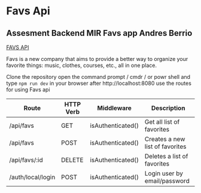 # Favs Api

## Assesment Backend MIR Favs app Andres Berrio
[FAVS API ](https://github.com/andrewsolutions81/favs-backend-andres-b2)

Favs is a new company that aims to provide a better way to organize your favorite things: music, clothes, courses, etc., all in one place.

Clone the repository
open the command prompt / cmdr / or powr shell and type ```npm run dev```
in your browser after http://localhost:8080 use the routes for using Favs api


| Route | HTTP Verb  | Middleware | Description |
| ----- | ---------- | ---------- | ----------- |
| /api/favs | GET | isAuthenticated() | Get all list of favorites |
| /api/favs | POST | isAuthenticated() | Creates a new list of favorites |
| /api/favs/:id | DELETE | isAuthenticated() | 	Deletes a list of favorites |
| /auth/local/login | POST | isAuthenticated() | 	Login user by email/password |

